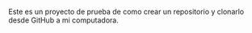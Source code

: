  Este es un proyecto de prueba de como crear un repositorio y clonarlo desde GitHub a mi computadora.